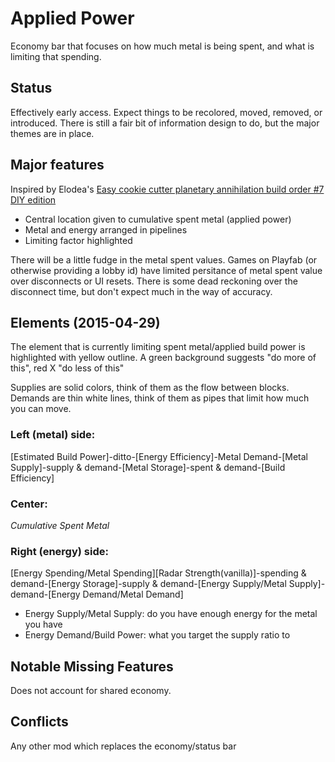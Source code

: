# Applied Power

Economy bar that focuses on how much metal is being spent, and what is limiting that spending.

## Status

Effectively early access.  Expect things to be recolored, moved, removed, or introduced. There is still a fair bit of information design to do, but the major themes are in place.

## Major features

Inspired by Elodea's [Easy cookie cutter planetary annihilation build order #7 DIY edition](https://forums.uberent.com/threads/cookie-cutter-builds-for-new-players.59452/#post-1059439)

- Central location given to cumulative spent metal (applied power)
- Metal and energy arranged in pipelines
- Limiting factor highlighted

There will be a little fudge in the metal spent values. Games on Playfab (or otherwise providing a lobby id) have limited persitance of metal spent value over disconnects  or UI resets. There is some dead reckoning over the disconnect time, but don't expect much in the way of accuracy.

## Elements (2015-04-29)

The element that is currently limiting spent metal/applied build power is highlighted with yellow outline.  A green background suggests "do more of this", red X "do less of this"

Supplies are solid colors, think of them as the flow between blocks.  Demands are thin white lines, think of them as pipes that limit how much you can move.

### Left (metal) side:

[Estimated Build Power]-ditto-[Energy Efficiency]-Metal Demand-[Metal Supply]-supply & demand-[Metal Storage]-spent & demand-[Build Efficiency]

### Center:

*Cumulative Spent Metal*

### Right (energy) side:

[Energy Spending/Metal Spending][Radar Strength(vanilla)]-spending & demand-[Energy Storage]-supply & demand-[Energy Supply/Metal Supply]-demand-[Energy Demand/Metal Demand]

- Energy Supply/Metal Supply: do you have enough energy for the metal you have
- Energy Demand/Build Power: what you target the supply ratio to

## Notable Missing Features

Does not account for shared economy.

## Conflicts

Any other mod which replaces the economy/status bar
